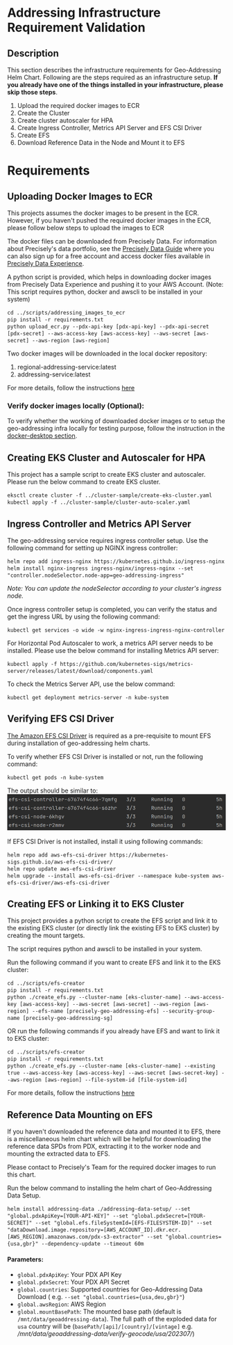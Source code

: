# Addressing Infrastructure Requirement Validation

## Description

This section describes the infrastructure requirements for Geo-Addressing Helm Chart. Following are the steps required
as an infrastructure setup. **If you already have one of the things installed in your infrastructure, please skip those
steps**.

1. Upload the required docker images to ECR
2. Create the Cluster
3. Create cluster autoscaler for HPA
4. Create Ingress Controller, Metrics API Server and EFS CSI Driver
5. Create EFS
6. Download Reference Data in the Node and Mount it to EFS

# Requirements

## Uploading Docker Images to ECR

This projects assumes the docker images to be present in the ECR. However, if you haven't pushed the required docker
images in the ECR, please follow below steps to upload the images to ECR

The docker files can be downloaded from Precisely Data. For information about Precisely's data portfolio, see
the [Precisely Data Guide](https://dataguide.precisely.com/) where you can also sign up for a free account and access
docker files available in [Precisely Data Experience](https://data.precisely.com/).

A python script is provided, which helps in downloading docker images from Precisely Data Experience and pushing it to
your AWS Account.
(Note: This script requires python, docker and awscli to be installed in your system)

```shell
cd ../scripts/addressing_images_to_ecr
pip install -r requirements.txt
python upload_ecr.py --pdx-api-key [pdx-api-key] --pdx-api-secret [pdx-secret] --aws-access-key [aws-access-key] --aws-secret [aws-secret] --aws-region [aws-region]
```

Two docker images will be downloaded in the local docker repository:

1. regional-addressing-service:latest
2. addressing-service:latest

For more details, follow the instructions [here](../scripts/images-to-ecr-uploader/README.md)

### Verify docker images locally (Optional):

To verify whether the working of downloaded docker images or to setup the geo-addressing infra locally for testing
purpose, follow the instruction in the [docker-desktop section](../docker-desktop/README.md).

## Creating EKS Cluster and Autoscaler for HPA

This project has a sample script to create EKS cluster and autoscaler. Please run the below command to create EKS
cluster.

```shell
eksctl create cluster -f ../cluster-sample/create-eks-cluster.yaml
kubectl apply -f ../cluster-sample/cluster-auto-scaler.yaml
```

## Ingress Controller and Metrics API Server

The geo-addressing service requires ingress controller setup. Use the following command for setting up NGINX ingress
controller:

```shell
helm repo add ingress-nginx https://kubernetes.github.io/ingress-nginx
helm install nginx-ingress ingress-nginx/ingress-nginx --set "controller.nodeSelector.node-app=geo-addressing-ingress"
```

*Note: You can update the nodeSelector according to your cluster's ingress node.*

Once ingress controller setup is completed, you can verify the status and get the ingress URL by using the following
command:

```shell
kubectl get services -o wide -w nginx-ingress-ingress-nginx-controller
```

For Horizontal Pod Autoscaler to work, a metrics API server needs to be installed. Please use the below command for
installing Metrics API server:

```shell
kubectl apply -f https://github.com/kubernetes-sigs/metrics-server/releases/latest/download/components.yaml
```

To check the Metrics Server API, use the below command:

```shell
kubectl get deployment metrics-server -n kube-system
```

## Verifying EFS CSI Driver

[The Amazon EFS CSI Driver](https://docs.aws.amazon.com/eks/latest/userguide/efs-csi.html) is required as a
pre-requisite to mount EFS during installation of geo-addressing helm charts.

To verify whether EFS CSI Driver is installed or not, run the following command:

```shell
kubectl get pods -n kube-system
```

The output should be similar to:
![efs-csi.png](efs-csi.png)

If EFS CSI Driver is not installed, install it using following commands:

```shell
helm repo add aws-efs-csi-driver https://kubernetes-sigs.github.io/aws-efs-csi-driver/
helm repo update aws-efs-csi-driver
helm upgrade --install aws-efs-csi-driver --namespace kube-system aws-efs-csi-driver/aws-efs-csi-driver
```

## Creating EFS or Linking it to EKS Cluster

This project provides a python script to create the EFS script and link it to the existing EKS cluster (or directly link
the existing EFS to EKS cluster) by creating the mount targets.

The script requires python and awscli to be installed in your system.

Run the following command if you want to create EFS and link it to the EKS cluster:

```shell
cd ../scripts/efs-creator
pip install -r requirements.txt
python ./create_efs.py --cluster-name [eks-cluster-name] --aws-access-key [aws-access-key] --aws-secret [aws-secret] --aws-region [aws-region] --efs-name [precisely-geo-addressing-efs] --security-group-name [precisely-geo-addressing-sg]
```

OR run the following commands if you already have EFS and want to link it to EKS cluster:

```shell
cd ../scripts/efs-creator
pip install -r requirements.txt
python ./create_efs.py --cluster-name [eks-cluster-name] --existing true --aws-access-key [aws-access-key] --aws-secret [aws-secret-key] --aws-region [aws-region] --file-system-id [file-system-id] 
```

For more details, follow the instructions [here](../scripts/efs-creator/README.md)

## Reference Data Mounting on EFS

If you haven't downloaded the reference data and mounted it to EFS, there is a miscellaneous helm chart which will be
helpful for downloading the reference data SPDs from PDX, extracting it to the worker node and mounting the extracted
data to EFS.

Please contact to Precisely's Team for the required docker images to run this chart.

Run the below command to installing the helm chart of Geo-Addressing Data Setup.

```shell
helm install addressing-data ./addressing-data-setup/ --set "global.pdxApiKey=[YOUR-API-KEY]" --set "global.pdxSecret=[YOUR-SECRET]" --set "global.efs.fileSystemId=[EFS-FILESYSTEM-ID]" --set "dataDownload.image.repository=[AWS_ACCOUNT_ID].dkr.ecr.[AWS_REGION].amazonaws.com/pdx-s3-extractor" --set "global.countries={usa,gbr}" --dependency-update --timeout 60m
```

#### Parameters:

* ``global.pdxApiKey``: Your PDX API Key
* ``global.pdxSecret``: Your PDX API Secret
* ``global.countries``: Supported countries for Geo-Addressing Data Download (
  e.g. ``--set "global.countries={usa,deu,gbr}"``)
* ``global.awsRegion``: AWS Region
* ``global.mountBasePath``: The mounted base path (default is ``/mnt/data/geoaddressing-data``). The full path of the
  exploded data for ``usa`` country will be (``basePath/[api]/[country]/[vintage]`` e.g. */mnt/data/geoaddressing-data/verify-geocode/usa/202307/*)

